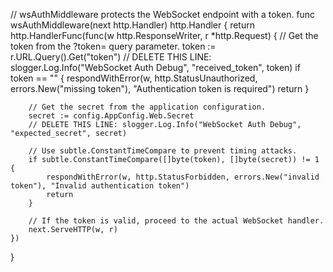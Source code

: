 // wsAuthMiddleware protects the WebSocket endpoint with a token.
func wsAuthMiddleware(next http.Handler) http.Handler {
	return http.HandlerFunc(func(w http.ResponseWriter, r *http.Request) {
		// Get the token from the ?token= query parameter.
		token := r.URL.Query().Get("token")
		// DELETE THIS LINE: slogger.Log.Info("WebSocket Auth Debug", "received_token", token)
		if token == "" {
			respondWithError(w, http.StatusUnauthorized, errors.New("missing token"), "Authentication token is required")
			return
		}

		// Get the secret from the application configuration.
		secret := config.AppConfig.Web.Secret
		// DELETE THIS LINE: slogger.Log.Info("WebSocket Auth Debug", "expected_secret", secret)

		// Use subtle.ConstantTimeCompare to prevent timing attacks.
		if subtle.ConstantTimeCompare([]byte(token), []byte(secret)) != 1 {
			respondWithError(w, http.StatusForbidden, errors.New("invalid token"), "Invalid authentication token")
			return
		}

		// If the token is valid, proceed to the actual WebSocket handler.
		next.ServeHTTP(w, r)
	})
}
